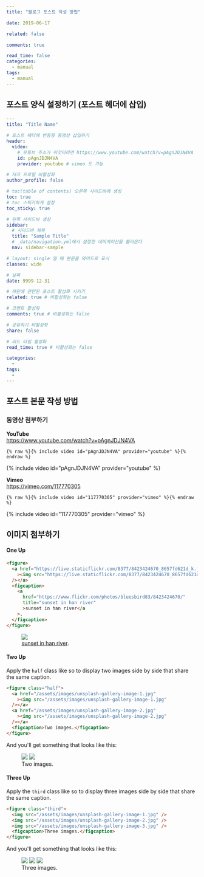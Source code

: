 ```yaml
---
title: "블로그 포스트 작성 방법"

date: 2019-06-17

related: false

comments: true

read_time: false
categories:
  - manual
tags:
  - manual
---
```


## 포스트 양식 설정하기 (포스트 헤더에 삽입)

```yaml
---
title: "Title Name"

# 포스트 헤더에 반응형 동영상 삽입하기
header:
  video:
    # 유튜브 주소가 이것이라면 https://www.youtube.com/watch?v=pAgnJDJN4VA
    id: pAgnJDJN4VA
    provider: youtube # vimeo 도 가능

# 저자 프로필 비활성화
author_profile: false

# toc(table of contents) 오른쪽 사이드바에 생성
toc: true
# toc 스틱키하게 설정
toc_sticky: true

# 왼쪽 사이드바 생성
sidebar:
  # 사이드바 제목
  title: "Sample Title"
  # _data/navigation.yml에서 설정한 네비게이션을 불러온다
  nav: sidebar-sample

# layout: single 일 때 본문을 와이드로 표시
classes: wide

# 날짜
date: 9999-12-31

# 하단에 관련된 포스트 활성화 시키기
related: true # 비활성화는 false

# 코멘트 활성화
comments: true # 비활성화는 false

# 공유하기 비활성화
share: false

# 리드 타임 활성화
read_time: true # 비활성화는 false

categories:
  -
tags:
  -
---

```

## 포스트 본문 작성 방법

### 동영상 첨부하기

**YouTube**  
<https://www.youtube.com/watch?v=pAgnJDJN4VA>

```liquid
{% raw %}{% include video id="pAgnJDJN4VA" provider="youtube" %}{% endraw %}
```

{% include video id="pAgnJDJN4VA" provider="youtube" %}

**Vimeo**  
<https://vimeo.com/117770305>

```liquid
{% raw %}{% include video id="117770305" provider="vimeo" %}{% endraw %}
```

{% include video id="117770305" provider="vimeo" %}

## 이미지 첨부하기

#### One Up

```html
<figure>
  <a href="https://live.staticflickr.com/8377/8423424670_8657fd621d_k.jpg"
    ><img src="https://live.staticflickr.com/8377/8423424670_8657fd621d_k.jpg"
  /></a>
  <figcaption>
    <a
      href="https://www.flickr.com/photos/bluesbird83/8423424670/"
      title="sunset in han river"
      >sunset in han river</a
    >.
  </figcaption>
</figure>
```

<figure>
	<a href="https://live.staticflickr.com/8377/8423424670_8657fd621d_k.jpg"><img src="https://live.staticflickr.com/8377/8423424670_8657fd621d_k.jpg"></a>
	<figcaption><a href="https://www.flickr.com/photos/bluesbird83/8423424670/" title="sunset in han river">sunset in han river</a>.</figcaption>
</figure>

#### Two Up

Apply the `half` class like so to display two images side by side that share the same caption.

```html
<figure class="half">
  <a href="/assets/images/unsplash-gallery-image-1.jpg"
    ><img src="/assets/images/unsplash-gallery-image-1.jpg"
  /></a>
  <a href="/assets/images/unsplash-gallery-image-2.jpg"
    ><img src="/assets/images/unsplash-gallery-image-2.jpg"
  /></a>
  <figcaption>Two images.</figcaption>
</figure>
```

And you'll get something that looks like this:

<figure class="half">
	<a href="/assets/images/unsplash-gallery-image-1.jpg"><img src="/assets/images/unsplash-gallery-image-1.jpg"></a>
	<a href="/assets/images/unsplash-gallery-image-2.jpg"><img src="/assets/images/unsplash-gallery-image-2.jpg"></a>
	<figcaption>Two images.</figcaption>
</figure>

#### Three Up

Apply the `third` class like so to display three images side by side that share the same caption.

```html
<figure class="third">
  <img src="/assets/images/unsplash-gallery-image-1.jpg" />
  <img src="/assets/images/unsplash-gallery-image-2.jpg" />
  <img src="/assets/images/unsplash-gallery-image-3.jpg" />
  <figcaption>Three images.</figcaption>
</figure>
```

And you'll get something that looks like this:

<figure class="third">
	<img src="/assets/images/unsplash-gallery-image-1.jpg">
	<img src="/assets/images/unsplash-gallery-image-2.jpg">
	<img src="/assets/images/unsplash-gallery-image-3.jpg">
	<figcaption>Three images.</figcaption>
</figure>
